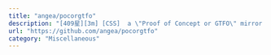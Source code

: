 ```yaml
---
title: "angea/pocorgtfo"
description: "[409星][3m] [CSS]  a \"Proof of Concept or GTFO\" mirror with extra article index, direct links and clean PDFs."
url: "https://github.com/angea/pocorgtfo"
category: "Miscellaneous"
---
```

